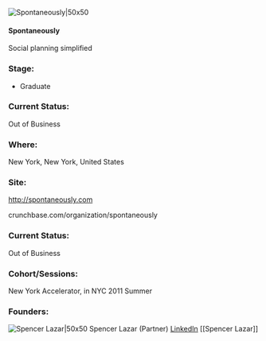 

![Spontaneously|50x50](https://apimg.techstars.com/connect/images/image_files/5361/3715/a6e7/4bae/2600/0003/original/Spontaneously.jpg)

#### Spontaneously
Social planning simplified

### Stage: 
 - Graduate 

### Current Status: 
Out of Business

### Where:
New York, New York, United States

### Site:
http://spontaneously.com



crunchbase.com/organization/spontaneously

### Current Status: 
Out of Business

### Cohort/Sessions: 
New York Accelerator, in NYC 2011 Summer

### Founders: 

![Spencer Lazar|50x50](https://s3.amazonaws.com/photos.angel.co/users/18556-medium_jpg?1300235987) Spencer Lazar (Partner) [LinkedIn](https://linkedin.com/in/spencerlazar) [[Spencer Lazar]]


